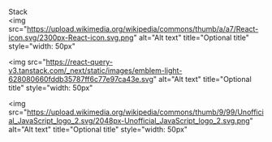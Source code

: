 Stack 
<br>
<img
  src="https://upload.wikimedia.org/wikipedia/commons/thumb/a/a7/React-icon.svg/2300px-React-icon.svg.png"
  alt="Alt text"
  title="Optional title"
  style="width: 50px"
>

<img
  src="https://react-query-v3.tanstack.com/_next/static/images/emblem-light-628080660fddb35787ff6c77e97ca43e.svg"
  alt="Alt text"
  title="Optional title"
  style="width: 50px"
>

<img
  src="https://upload.wikimedia.org/wikipedia/commons/thumb/9/99/Unofficial_JavaScript_logo_2.svg/2048px-Unofficial_JavaScript_logo_2.svg.png"
  alt="Alt text"
  title="Optional title"
  style="width: 50px"
>




